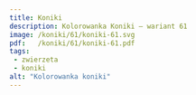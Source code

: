 ```yaml
---
title: Koniki
description: Kolorowanka Koniki – wariant 61
image: /koniki/61/koniki-61.svg
pdf:   /koniki/61/koniki-61.pdf
tags:
 - zwierzeta
 - koniki
alt: "Kolorowanka koniki"
---
```

